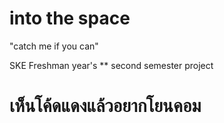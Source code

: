 # into the space
"catch me if you can"

SKE Freshman year's 
** second semester project

# เห็นโค้ดแดงแล้วอยากโยนคอม
